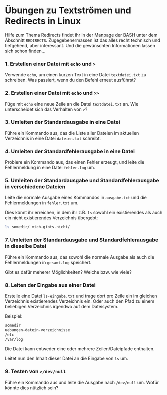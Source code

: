 # Übungen zu Textströmen und Redirects in Linux

Hilfe zum Thema Redirects findet ihr in der Manpage der BASH unter dem Abschnitt `REDIRECTS`. Zugegebenermassen ist das alles recht technisch und tiefgehend, aber interessant. Und die gewünschten Informationen lassen sich schon finden...

### 1. Erstellen einer Datei mit `echo` und `>`
Verwende `echo`, um einen kurzen Text in eine Datei `textdatei.txt` zu schreiben. Was passiert, wenn du den Befehl erneut ausführst?

### 2. Erstellen einer Datei mit `echo` und `>>`
Füge mit `echo` eine neue Zeile an die Datei `textdatei.txt` an. Wie unterscheidet sich das Verhalten von `>`?

### 3. Umleiten der Standardausgabe in eine Datei
Führe ein Kommando aus, das die Liste aller Dateien im aktuellen Verzeichnis in eine Datei `dateien.txt` schreibt.

### 4. Umleiten der Standardfehlerausgabe in eine Datei
Probiere ein Kommando aus, das einen Fehler erzeugt, und leite die Fehlermeldung in eine Datei `fehler.log` um.

### 5. Umleiten der Standardausgabe und Standardfehlerausgabe in verschiedene Dateien
Leite die normale Ausgabe eines Kommandos in `ausgabe.txt` und die Fehlermeldungen in `fehler.txt` um.

Dies könnt ihr erreichen, in dem ihr z.B. `ls` sowohl ein existierendes als auch ein nicht existierendes Verzeichnis übergebt:
```bash
ls somedir/ mich-gibts-nicht/
```
### 7. Umleiten der Standardausgabe und Standardfehlerausgabe in dieselbe Datei
Führe ein Kommando aus, das sowohl die normale Ausgabe als auch die Fehlermeldungen in `gesamt.log` speichert.

Gibt es dafür meherer Möglichkeiten? Welche bzw. wie viele?

### 8. Leiten der Eingabe aus einer Datei
Erstelle eine Datei `ls-eingabe.txt` und trage dort pro Zeile ein im gleichen Verzeichnis existierendes Verzeichnis ein. Oder auch den Pfad zu einem beliebigen Verzeichnis irgendwo auf dem Dateisystem. 

Beispiel:
```bash
somedir
uebungen-datein-verzeichnisse
/etc
/var/log
```
Die Datei kann entweder eine oder mehrere Zeilen/Dateipfade enthalten.

Leitet nun den Inhalt dieser Datei an die Eingabe von `ls` um.

### 9. Testen von `>/dev/null`
Führe ein Kommando aus und leite die Ausgabe nach `/dev/null` um. Wofür könnte dies nützlich sein?

